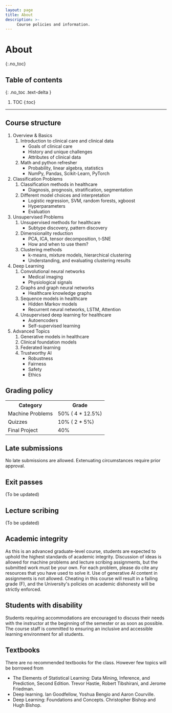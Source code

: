 ```yaml
---
layout: page
title: About
description: >-
     Course policies and information.
---
```


# About
{:.no_toc}

## Table of contents
{: .no_toc .text-delta }

1. TOC
{:toc}

---

## Course structure

 <ol>
 <li>Overview & Basics 
 <ol>
 <li>Introduction to clinical care and clinical data
 <ul>
 <li>Goals of clinical care </li>
 <li>History and unique challenges</li>
<li>Attributes of clinical data</li>

 </ul>
</li>
 <li>Math and python refresher
 <ul>
 <li>Probability, linear algebra, statistics </li>
 <li>NumPy, Pandas, Scikit-Learn, PyTorch</li>

 </ul>
</li>
 </ol>
 </li>

  <li>Classification Problems 
 <ol>
 <li>Classification methods in healthcare
 <ul>
 <li>Diagnosis, prognosis, stratification, segmentation </li>

 </ul>
</li>
 <li>Different model choices and interpretation
 <ul>
 <li>Logistic regression, SVM, random forests, xgboost </li>
 <li>Hyperparameters</li>
 <li> Evaluation</li>

 </ul>
</li>
 </ol>
 </li>

  <li>Unsupervised Problems
 <ol>
 <li>Unsupervised methods for healthcare
 <ul>
 <li>Subtype discovery, pattern discovery </li>

 </ul>
</li>
 <li>Dimensionality reduction
 <ul>
 <li>PCA, ICA, tensor decomposition, t-SNE </li>
 <li>How and when to use them?</li>

 </ul>
</li>
 <li>Clustering methods
 <ul>
 <li>k-means, mixture models, hierarchical clustering </li>
 <li>Understanding, and evaluating clustering results</li>

 </ul>
</li>
 </ol>
 </li>

  <li>Deep Learning
 <ol>
 <li>Convolutional neural networks
 <ul>
 <li>Medical imaging </li>
 <li> Physiological signals </li>

 </ul>
</li>
 <li>Graphs and graph neural networks
 <ul>
 <li>Healthcare knowledge graphs</li>

 </ul>
</li>
 <li>Sequence models in healthcare
 <ul>
 <li>Hidden Markov models </li>
 <li>Recurrent neural networks, LSTM, Attention</li>

 </ul>
</li>
 <li>Unsupervised deep learning for healthcare
 <ul>
 <li>Autoencoders </li>
 <li>Self-supervised learning</li>

 </ul>
</li>

 </ol>
 </li>

   <li>Advanced Topics
 <ol>
 <li>Generative models in healthcare</li>
 <li>Clinical foundation models</li>
 <li>Federated learning</li>
 <li>Trustworthy AI
 <ul>
 <li>Robustness </li>
 <li>Fairness</li>
 
 <li>Safety </li>
 <li>Ethics</li>

 </ul>
</li>

 </ol>
 </li>

 </ol>

## Grading policy

<table>
  <tr>
    <th>Category</th>
    <th>Grade</th>
  </tr>
  <tr>
    <td>Machine Problems</td>
    <td>50% ( 4 * 12.5%)</td>
  </tr>
  <tr>
    <td>Quizzes</td>
    <td>10% ( 2 * 5%)</td>
  </tr>
  <tr>
    <td>Final Project</td>
    <td>40%</td>
  </tr>
</table>

## Late submissions 

No late submissions are allowed. Extenuating circumstances require prior approval.

## Exit passes

(To be updated)

## Lecture scribing

(To be updated)


## Academic integrity

As this is an advanced graduate-level course, students are expected to uphold the highest standards of academic integrity. Discussion of ideas is allowed for machine problems and lecture scribing assignments, but the submitted work must be your own. For each problem, please do cite any resources that you have used to solve it. Use of generative AI content in assignments is not allowed. Cheating in this course will result in a failing grade (F), and the University's policies on academic dishonesty will be strictly enforced.
 

## Students with disability

Students requiring accommodations are encouraged to discuss their needs with the instructor at the beginning of the semester or as soon as possible. The course staff is committed to ensuring an inclusive and accessible learning environment for all students.

## Textbooks

There are no recommended textbooks for the class. However few topics will be borrowed from

<ul>
    <li> The Elements of Statistical Learning: Data Mining, Inference, and Prediction, Second Edition. Trevor Hastie, Robert Tibshirani, and Jerome Friedman.</li>
    <li> Deep learning. Ian Goodfellow, Yoshua Bengio and Aaron Courville.</li>
    <li> Deep Learning: Foundations and Concepts. Christopher Bishop and Hugh Bishop.</li>
</ul>
